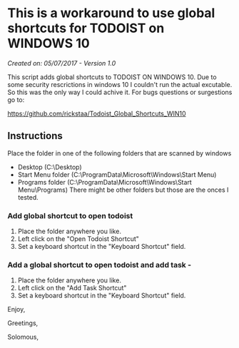 # This is a workaround to use global shortcuts for TODOIST on WINDOWS 10
*Created on: 05/07/2017 - Version 1.0*

This script adds global shortcuts to TODOIST ON WINDOWS 10. Due to some security rescrictions in windows 10 
I couldn't run the actual excutable. So this was the only way I could achive it. For bugs questions or surgestions 
go to:

https://github.com/rickstaa/Todoist_Global_Shortcuts_WIN10

## Instructions

Place the folder in one of the following folders that are scanned by windows
* Desktop (C:\Desktop)
* Start Menu folder (C:\ProgramData\Microsoft\Windows\Start Menu\)
* Programs folder (C:\ProgramData\Microsoft\Windows\Start Menu\Programs)
There might be other folders but those are the onces I tested.

### Add global shortcut to open todoist
1. Place the folder anywhere you like.
2. Left click on the "Open Todoist Shortcut"
3. Set a keyboard shortcut in the "Keyboard Shortcut" field.

### Add a global shortcut to open todoist and add task -
1. Place the folder anywhere you like.
2. Left click on the "Add Task Shortcut"
3. Set a keyboard shortcut in the "Keyboard Shortcut" field.


Enjoy,

Greetings,

Solomous,
